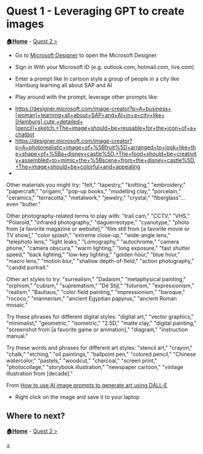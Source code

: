 # Quest 1 - Leveraging GPT to create images

**[🏠Home](../README.md)** - [ Quest 2 >](quest2.md)


* Go to [Microsoft Designer](https://designer.microsoft.com/image-creator) to open the Microsoft Designer

* Sign in With your Microsoft ID (e.g. outlook.com, hotmail.com, live.com)

* Enter a prompt like 
In cartoon style a group of people in a city like Hamburg learning all about SAP and AI

* Play around with the prompt, leverage other prompts like: 

- https://designer.microsoft.com/image-creator?p=A+business+[woman]+learning+all+about+SAP+and+AI+in+a+city+like+[Hamburg],cute,+detailed+[pencil]+sketch.+The+image+should+be+reusable+for+the+icon+of+a+chatbot
- https://designer.microsoft.com/image-creator?p=A+photorealistic+image+of+%5Bfruit%5D+arranged+to+look+like+the+shape+of+%5Ba+disney+castle%5D.+The+food+should+be+creativity+assembled+to+mimic+the+%5Bscene+from+the+disney+castle%5D.+The+image+should+be+colorful+and+appealing
- 
Other materials you might try: "felt," "tapestry," "knitting," "embroidery," "papercraft," "origami," "pop-up books," "modelling clay," "porcelain," "ceramics," "terracotta," "metalwork," "jewelry," "crystal," "fiberglass"…even "butter."

Other photography-related terms to play with: "trail cam," "CCTV," "VHS," "Polaroid," "infrared photography," "daguerreotype," "cyanotype," "photo from [a favorite magazine or website]," "film still from [a favorite movie or TV show]," "color splash," "extreme close-up," "wide-angle lens," "telephoto lens," "light leaks," "Lomography," "autochrome," "camera phone," "camera obscura," "warm lighting," "long exposure," "fast shutter speed," "back lighting," "low-key lighting," "golden hour," "blue hour," "macro lens," "motion blur," "shallow depth-of-field," "action photography," "candid portrait."

Other art styles to try: "surrealism," "Dadaism," "metaphysical painting," "orphism," "cubism," "suprematism," "De Stijl," "futurism," "expressionism," "realism," "Bauhaus," "color field painting," "impressionism," "baroque," "rococo," "mannerism," "ancient Egyptian papyrus," "ancient Roman mosaic."

Try these phrases for different digital styles: "digital art," "vector graphics," "minimalist," "geometric," "isometric," "2.5D," "matte clay," "digital painting," "screenshot from [a favorite game or animation]," "diagram," "instruction manual."

Try these words and phrases for different art styles: "stencil art," "crayon," "chalk," "etching," "oil paintings," "ballpoint pen," "colored pencil," "Chinese watercolor," "pastels," "woodcut," "charcoal," "screen print," "photocollage," "storybook illustration," "newspaper cartoon," "vintage illustration from [decade]."

From [How to use AI image prompts to generate art using DALL‑E](https://create.microsoft.com/en-us/learn/articles/how-to-image-prompts-dall-e-ai)

* Right click on the image and save it to your laptop



## Where to next?

**[🏠Home](../README.md)** - [ Quest 2 >](quest2.md)

[🔝](#)
